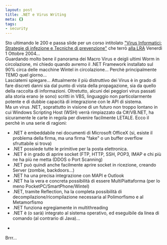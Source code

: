 ```yaml
--- 
layout: post
title: .NET e Virus Writing
meta: {}
tags: 
- security
---
```

 Sto ultimando le 200 e passa slide per un corso intitolato <a href="http://www.lastknight.com/Corso-Virus-informatici-e-Tecniche-di-prevenzione.aspx">"Virus Informatici: Strategie di infezione e Tecniche di prevenzione"</a> che terrò <a href="http://www.lra.it/ita/corso.asp?idContainer=54&idContent=23690&amp;idContainerBusinessArea=&amp;idContentBusinessArea=">alla LRA</a> Venerdì 1 Ottobre 2004...  
Guardando molto bene il panorama dei Macro Virus e deigli ultimi Worm in circolazione, mi chiedo quando avremo il .NET Framework installato sul 90% circa delle macchine Wintel in circolazione... Perchè principalmente TEMO quel giorno...  
Lasciatemi spiegare... Attualmente il più distruttivo dei Virus è in grado di fare discreti danni sia dal punto di vista della propagazione, sia da quello della raccolta di informazioni. Oltretutto, alcuni dei peggiori virus passati alla storia erano (e sono) scritti in VBS, linguaggio non particolarmente potente e di dubbie capacità di integrazione con le API di sistema.  
Ma un virus .NET, soprattutto in visione di un futuro non troppo lontano in cui Windows Scripting Host (WSH) verrà rimpiazzato da C#/VB.NET, ha sicuramente le carte in regola per divenire facilmente LETALE. Ecco il perchè in una serie di ragioni: <ul> <li>.NET è embeddabile nei documenti di Microsoft OfficeX (si, esiste il problema della firma, ma una firma "fake" o un buffer overflow sfruttabile si trova) </li><li>.NET possiede tutte le primitive per la posta elettronica. </li><li>.NET è in grado di aprire socket (FTP, HTTP, SSH, POP3, IMAP e chi più ne ha più ne metta (DDOS o Port Scanning) </li><li>.NET può quindi anche facilmente aprire socket in ricezione, creando Server (zombie, backdoors...) </li><li>.NET ha una precisa integrazione con MAPI e Outlook </li><li>.NET ha la vera e concreta possibilità di essere MultiPiattaforma (per lo meno PocketPC/SmartPhone/Wintel) </li><li>.NET, tramite Reflection, ha la completa possibilità di decompilazione/ricompilazione necessaria al Polimorfismo e al Metamorfismo </li><li>.NET funziona egregiamente in multithreading </li><li>.NET è (o sarà) integrato al sistema operativo, ed eseguibile da linea di comando (al contrario di Java)... </li><li>     
</li> </ul>  
Brrr...<div style="clear:both; padding-bottom: 0.25em;"></div> 
